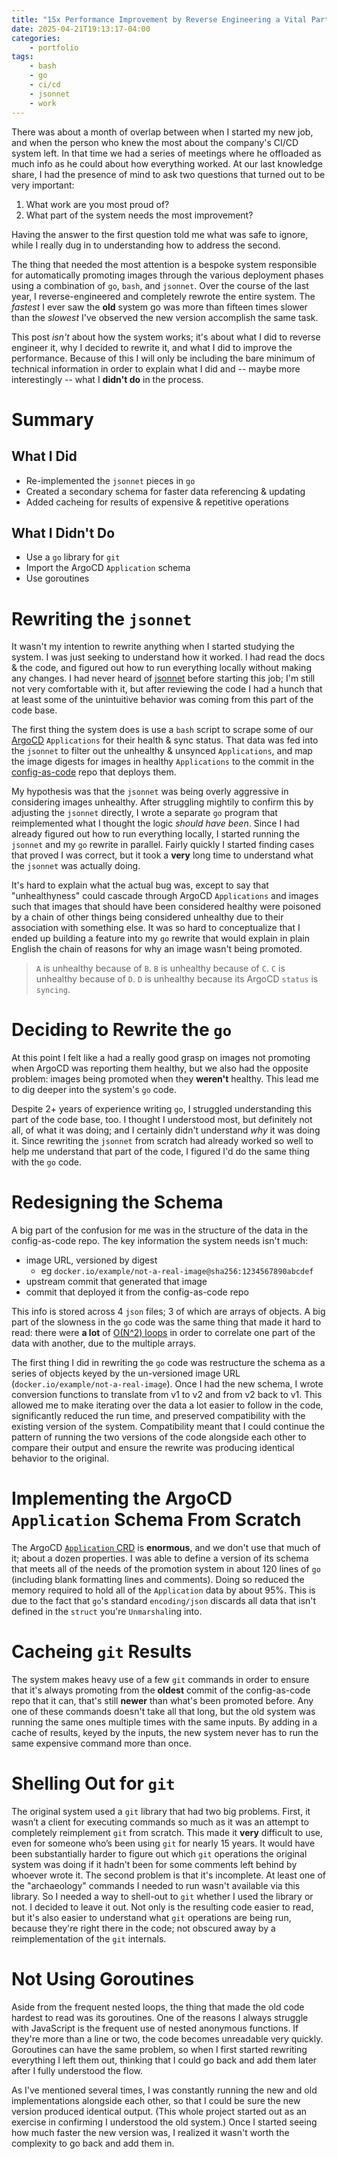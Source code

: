 ```yaml
---
title: "15x Performance Improvement by Reverse Engineering a Vital Part of the Deployment Pipeline"
date: 2025-04-21T19:13:17-04:00
categories:
    - portfolio
tags:
    - bash
    - go
    - ci/cd
    - jsonnet
    - work
---
```


There was about a month of overlap between when I started my new job, and when the person who knew the most about the company's CI/CD system left. In that time we had a series of meetings where he offloaded as much info as he could about how everything worked. At our last knowledge share, I had the presence of mind to ask two questions that turned out to be very important:

1. What work are you most proud of?
2. What part of the system needs the most improvement?

Having the answer to the first question told me what was safe to ignore, while I really dug in to understanding how to address the second.

The thing that needed the most attention is a bespoke system responsible for automatically promoting images through the various deployment phases using a combination of `go`, `bash`, and `jsonnet`. Over the course of the last year, I reverse-engineered and completely rewrote the entire system. The _fastest_ I ever saw the **old** system go was more than fifteen times slower than the _slowest_ I've observed the new version accomplish the same task.

This post _isn't_ about how the system works; it's about what I did to reverse engineer it, why I decided to rewrite it, and what I did to improve the performance. Because of this I will only be including the bare minimum of technical information in order to explain what I did and -- maybe more interestingly -- what I **didn't do** in the process.

# Summary

## What I Did

- Re-implemented the `jsonnet` pieces in `go`
- Created a secondary schema for faster data referencing & updating
- Added cacheing for results of expensive & repetitive operations

## What I Didn't Do

- Use a `go` library for `git`
- Import the ArgoCD `Application` schema
- Use goroutines

# Rewriting the `jsonnet`

It wasn't my intention to rewrite anything when I started studying the system. I was just seeking to understand how it worked. I had read the docs & the code, and figured out how to run everything locally without making any changes. I had never heard of [jsonnet](https://jsonnet.org/) before starting this job; I'm still not very comfortable with it, but after reviewing the code I had a hunch that at least some of the unintuitive behavior was coming from this part of the code base.

The first thing the system does is use a `bash` script to scrape some of our [ArgoCD](https://argo-cd.readthedocs.io/en/stable/) `Applications` for their health & sync status. That data was fed into the `jsonnet` to filter out the unhealthy & unsynced `Applications`, and map the image digests for images in healthy `Applications` to the commit in the [config-as-code](https://octopus.com/blog/config-as-code-what-is-it-how-is-it-beneficial) repo that deploys them.

My hypothesis was that the `jsonnet` was being overly aggressive in considering images unhealthy. After struggling mightily to confirm this by adjusting the `jsonnet` directly, I wrote a separate `go` program that reimplemented what I thought the logic _should have been_. Since I had already figured out how to run everything locally, I started running the `jsonnet` and my `go` rewrite in parallel. Fairly quickly I started finding cases that proved I was correct, but it took a **very** long time to understand what the `jsonnet` was actually doing.

It's hard to explain what the actual bug was, except to say that "unhealthyness" could cascade through ArgoCD `Applications` and images such that images that should have been considered healthy were poisoned by a chain of other things being considered unhealthy due to their association with something else. It was so hard to conceptualize that I ended up building a feature into my `go` rewrite that would explain in plain English the chain of reasons for why an image wasn't being promoted.

> `A` is unhealthy because of `B`. `B` is unhealthy because of `C`. `C` is unhealthy because of `D`. `D` is unhealthy because its ArgoCD `status` is `syncing`.

# Deciding to Rewrite the `go`

At this point I felt like a had a really good grasp on images not promoting when ArgoCD was reporting them healthy, but we also had the opposite problem: images being promoted when they **weren't** healthy. This lead me to dig deeper into the system's `go` code.

Despite 2+ years of experience writing `go`, I struggled understanding this part of the code base, too. I thought I understood most, but definitely not all, of what it was doing; and I certainly didn't understand _why_ it was doing it. Since rewriting the `jsonnet` from scratch had already worked so well to help me understand that part of the code, I figured I'd do the same thing with the `go` code.

# Redesigning the Schema

A big part of the confusion for me was in the structure of the data in the config-as-code repo. The key information the system needs isn't much:
- image URL, versioned by digest
	- eg `docker.io/example/not-a-real-image@sha256:1234567890abcdef`
- upstream commit that generated that image
- commit that deployed it from the config-as-code repo

This info is stored across 4 `json` files; 3 of which are arrays of objects. A big part of the slowness in the `go` code was the same thing that made it hard to read: there were **a lot** of 
[O(N^2) loops](https://www.geeksforgeeks.org/what-does-big-on2-complexity-mean/)
in order to correlate one part of the data with another, due to the multiple arrays.

The first thing I did in rewriting the `go` code was restructure the schema as a series of objects keyed by the un-versioned image URL (`docker.io/example/not-a-real-image`). Once I had the new schema, I wrote conversion functions to translate from v1 to v2 and from v2 back to v1. This allowed me to make iterating over the data a lot easier to follow in the code, significantly reduced the run time, and preserved compatibility with the existing version of the system. Compatibility meant that I could continue the pattern of running the two versions of the code alongside each other to compare their output and ensure the rewrite was producing identical behavior to the original.

# Implementing the ArgoCD `Application` Schema From Scratch

The ArgoCD [`Application` CRD](https://github.com/argoproj/argo-cd/blob/master/manifests/crds/application-crd.yaml) is **enormous**, and we don't use that much of it; about a dozen properties. I was able to define a version of its schema that meets all of the needs of the promotion system in about 120 lines of `go` (including blank formatting lines and comments). Doing so reduced the memory required to hold all of the `Application` data by about 95%. This is due to the fact that `go`'s standard `encoding/json` discards all data that isn't defined in the `struct` you're `Unmarshal`ing into.

# Cacheing `git` Results

The system makes heavy use of a few `git` commands in order to ensure that it's always promoting from the **oldest** commit of the config-as-code repo that it can, that's still **newer** than what's been promoted before. Any one of these commands doesn't take all that long, but the old system was running the same ones multiple times with the same inputs. By adding in a cache of results, keyed by the inputs, the new system never has to run the same expensive command more than once.

# Shelling Out for `git`

The original system used a `git` library that had two big problems. First, it wasn’t a client for executing commands so much as it was an attempt to completely reimplement `git` from scratch. This made it **very** difficult to use, even for someone who’s been using `git` for nearly 15 years. It would have been substantially harder to figure out which `git` operations the original system was doing if it hadn't been for some comments left behind by whoever wrote it. The second problem is that it's incomplete. At least one of the "archaeology" commands I needed to run wasn't available via this library. So I needed a way to shell-out to `git` whether I used the library or not. I decided to leave it out. Not only is the resulting code easier to read, but it's also easier to understand what `git` operations are being run, because they're right there in the code; not obscured away by a reimplementation of the `git` internals.

# Not Using Goroutines

Aside from the frequent nested loops, the thing that made the old code hardest to read was its goroutines. One of the reasons I always struggle with JavaScript is the frequent use of nested anonymous functions. If they're more than a line or two, the code becomes unreadable very quickly. Goroutines can have the same problem, so when I first started rewriting everything I left them out, thinking that I could go back and add them later after I fully understood the flow.

As I've mentioned several times, I was constantly running the new and old implementations alongside each other, so that I could be sure the new version produced identical output. (This whole project started out as an exercise in confirming I understood the old system.) Once I started seeing how much faster the new version was, I realized it wasn't worth the complexity to go back and add them in.

